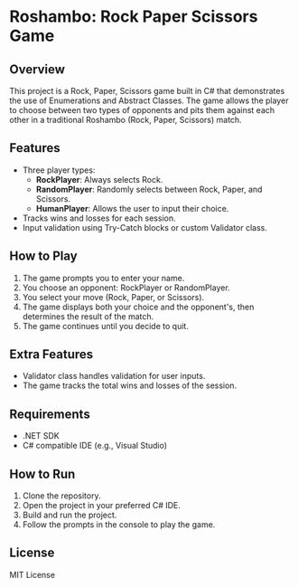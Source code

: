 # Roshambo: Rock Paper Scissors Game

## **Overview**
This project is a Rock, Paper, Scissors game built in C# that demonstrates the use of Enumerations and Abstract Classes. The game allows the player to choose between two types of opponents and pits them against each other in a traditional Roshambo (Rock, Paper, Scissors) match.

## **Features**
- Three player types:
  - **RockPlayer**: Always selects Rock.
  - **RandomPlayer**: Randomly selects between Rock, Paper, and Scissors.
  - **HumanPlayer**: Allows the user to input their choice.
- Tracks wins and losses for each session.
- Input validation using Try-Catch blocks or custom Validator class.
  
## **How to Play**
1. The game prompts you to enter your name.
2. You choose an opponent: RockPlayer or RandomPlayer.
3. You select your move (Rock, Paper, or Scissors).
4. The game displays both your choice and the opponent's, then determines the result of the match.
5. The game continues until you decide to quit.

## **Extra Features**
- Validator class handles validation for user inputs.
- The game tracks the total wins and losses of the session.

## **Requirements**
- .NET SDK
- C# compatible IDE (e.g., Visual Studio)

## **How to Run**
1. Clone the repository.
2. Open the project in your preferred C# IDE.
3. Build and run the project.
4. Follow the prompts in the console to play the game.

## **License**
MIT License